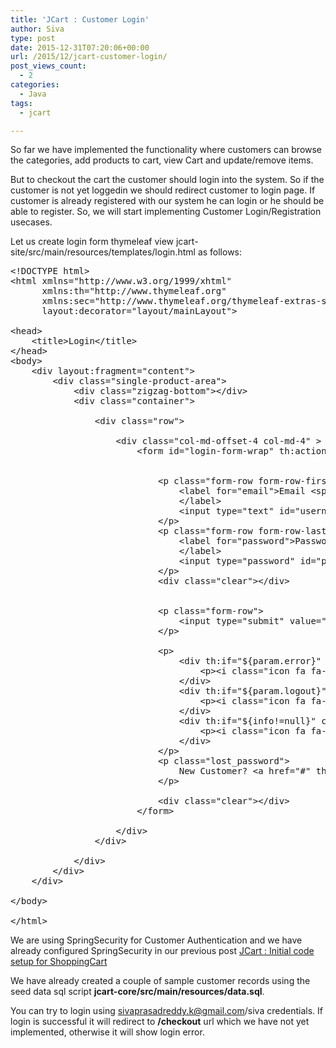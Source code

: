 ```yaml
---
title: 'JCart : Customer Login'
author: Siva
type: post
date: 2015-12-31T07:20:06+00:00
url: /2015/12/jcart-customer-login/
post_views_count:
  - 2
categories:
  - Java
tags:
  - jcart

---
```

So far we have implemented the functionality where customers can browse the categories, add products to cart, view Cart and update/remove items.
  
But to checkout the cart the customer should login into the system. So if the customer is not yet loggedin we should redirect customer to login page. If customer is already registered with our system he can login or he should be able to register. So, we will start implementing Customer Login/Registration usecases.

Let us create login form thymeleaf view jcart-site/src/main/resources/templates/login.html as follows:

<pre class="lang:xhtml decode:true ">&lt;!DOCTYPE html&gt;
&lt;html xmlns="http://www.w3.org/1999/xhtml" 
	  xmlns:th="http://www.thymeleaf.org"
	  xmlns:sec="http://www.thymeleaf.org/thymeleaf-extras-springsecurity3"
      layout:decorator="layout/mainLayout"&gt;
      
&lt;head&gt;
	&lt;title&gt;Login&lt;/title&gt;
&lt;/head&gt;
&lt;body&gt;
	&lt;div layout:fragment="content"&gt;
		&lt;div class="single-product-area"&gt;
			&lt;div class="zigzag-bottom"&gt;&lt;/div&gt;
			&lt;div class="container"&gt;
				
				&lt;div class="row"&gt;
					
					&lt;div class="col-md-offset-4 col-md-4" &gt;
						&lt;form id="login-form-wrap" th:action="@{/login}" method="post"&gt;


							&lt;p class="form-row form-row-first"&gt;
								&lt;label for="email"&gt;Email &lt;span class="required"&gt;*&lt;/span&gt;
								&lt;/label&gt;
								&lt;input type="text" id="username" name="username" class="input-text" placeholder="Email"/&gt;
							&lt;/p&gt;
							&lt;p class="form-row form-row-last"&gt;
								&lt;label for="password"&gt;Password &lt;span class="required"&gt;*&lt;/span&gt;
								&lt;/label&gt;
								&lt;input type="password" id="password" name="password" class="input-text" placeholder="Password"/&gt;
							&lt;/p&gt;
							&lt;div class="clear"&gt;&lt;/div&gt;


							&lt;p class="form-row"&gt;
								&lt;input type="submit" value="Login" class="button"/&gt;
							&lt;/p&gt;
							
							&lt;p&gt;
								&lt;div th:if="${param.error}" class="alert alert-danger alert-dismissable" &gt;
									&lt;p&gt;&lt;i class="icon fa fa-ban"&gt;&lt;/i&gt; &lt;span th:text="#{error.login_failed}"&gt;Invalid Email and Password.&lt;/span&gt;&lt;/p&gt;
								&lt;/div&gt;
								&lt;div th:if="${param.logout}" class="alert alert-info alert-dismissable" &gt;
									&lt;p&gt;&lt;i class="icon fa fa-info"&gt;&lt;/i&gt; &lt;span th:text="#{info.logout_success}"&gt;You have been logged out.&lt;/span&gt;&lt;/p&gt;
								&lt;/div&gt;		          
								&lt;div th:if="${info!=null}" class="alert alert-warning alert-dismissable" &gt;
									&lt;p&gt;&lt;i class="icon fa fa-warning"&gt;&lt;/i&gt; &lt;span th:text="${info}"&gt;&lt;/span&gt;&lt;/p&gt;
								&lt;/div&gt;   
							&lt;/p&gt;
							&lt;p class="lost_password"&gt;
								New Customer? &lt;a href="#" th:href="@{/register}" th:text="#{label.register}"&gt;Register&lt;/a&gt;
							&lt;/p&gt;
							
							&lt;div class="clear"&gt;&lt;/div&gt;
						&lt;/form&gt;
						
					&lt;/div&gt;
				&lt;/div&gt;
				
			&lt;/div&gt;
		&lt;/div&gt;
	&lt;/div&gt;
	
&lt;/body&gt;
    
&lt;/html&gt;</pre>

We are using SpringSecurity for Customer Authentication and we have already configured SpringSecurity in our previous post <a href="http://sivalabs.in/jcart-initial-code-setup-for-shoppingcart/" target="_blank">JCart : Initial code setup for ShoppingCart</a>

We have already created a couple of sample customer records using the seed data sql script **jcart-core/src/main/resources/data.sql**.
  
You can try to login using sivaprasadreddy.k@gmail.com/siva credentials. If login is successful it will redirect to **/checkout** url which we have not yet implemented, otherwise it will show login error.